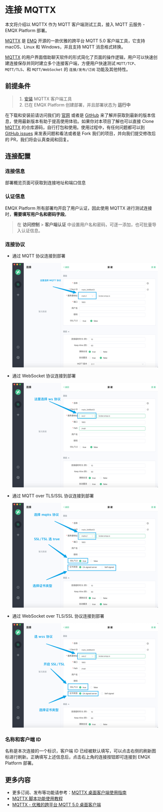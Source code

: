 # 连接 MQTTX

本文将介绍以 MQTTX 作为 MQTT 客户端测试工具，接入 MQTT 云服务 - EMQX Platform 部署。

[MQTTX](https://mqttx.app/zh) 是 [EMQ](https://emqx.com/zh) 开源的一款优雅的跨平台 MQTT 5.0 客户端工具，它支持 macOS、Linux 和 Windows，并且支持 MQTT 消息格式转换。

[MQTTX](https://mqttx.app/zh) 的用户界面借助聊天软件的形式简化了页面的操作逻辑，用户可以快速创建连接保存并同时建立多个连接客户端，方便用户快速测试 `MQTT/TCP`、`MQTT/TLS`、和 `MQTT/WebSocket` 的 `连接/发布/订阅` 功能及其他特性。

## 前提条件

> 1. [安装](https://www.emqx.com/zh/downloads/MQTTX) MQTTX 客户端工具
> 2. 已在 EMQX Platform 创建部署，并且部署状态为 **运行中**

在下载和安装前请访问我们的 [官网](https://mqttx.app/zh) 或者是 [GitHub](https://github.com/emqx/MQTTX) 来了解并获取到最新的版本信息，使用最新版本有助于提高使用体验。如果你对本项目了解也可以直接 Clone [MQTTX](https://github.com/emqx/MQTTX) 的仓库源码，自行打包和使用。使用过程中，有任何问题都可以到 [GitHub issues](https://github.com/emqx/MQTTX/issues) 来发表问题和看法或者是 Fork 我们的项目，并向我们提交修改后的 PR，我们将会认真查阅和回复。

## 连接配置

### 连接信息

部署概览页面可获取到连接地址和端口信息

### 认证信息

EMQX Platform 所有部署均开启了用户认证，因此使用 MQTTX 进行测试连接时，**需要填写用户名和密码字段**。

> 在 **访问控制** > **客户端认证** 中设置用户名和密码，可逐一添加，也可批量导入认证信息。

### 连接协议

- 通过 MQTT 协议连接到部署

  ![MQTTX 使用 MQTT 协议](./_assets/mqttx_mqtt.png)

- 通过 WebSocket 协议连接到部署

  ![MQTTX 使用 WS 协议](./_assets/mqttx_ws.png)

- 通过 MQTT over TLS/SSL 协议连接到部署

  ![MQTTX 使用 MQTTS 协议](./_assets/mqttx_mqtts.png)

- 通过 WebSocket over TLS/SSL 协议连接到部署

  ![MQTTX 使用 WSS 协议](./_assets/mqttx_wss.png)

### 名称和客户端 ID

名称是本次连接的一个标识，客户端 ID 已经被默认填写，可以点击右侧的刷新图标进行刷新。正确填写上述信息后，点击右上角的连接按钮即可连接到 EMQX Platform 部署。

## 更多内容

- 更多订阅、发布等功能请参考：[MQTTX 桌面客户端使用指南](https://www.emqx.com/zh/blog/mqtt-x-guideline)
- [MQTTX 脚本功能使用教程](https://www.emqx.com/zh/blog/mqttx-script-function-tutorial)
- [MQTTX - 优雅的跨平台 MQTT 5.0 桌面客户端](https://www.emqx.com/zh/blog/mqtt-x-elegant-cross-platform-mqtt5.0-desktop-client)
